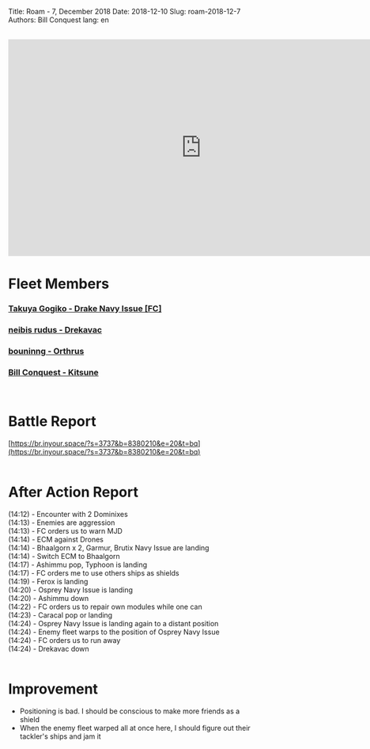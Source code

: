 Title: Roam - 7, December 2018
Date: 2018-12-10
Slug: roam-2018-12-7
Authors: Bill Conquest
lang: en

<br />
<iframe width="780" height="438" src="https://www.youtube.com/embed/dM8clMDx_3w" frameborder="0" allow="accelerometer; autoplay; encrypted-media; gyroscope; picture-in-picture" allowfullscreen></iframe>

# Fleet Members
### [Takuya Gogiko - Drake Navy Issue [FC]](https://zkillboard.com/character/95235307/)
### [neibis rudus - Drekavac](https://zkillboard.com/character/93531438/)
### [bouninng - Orthrus](https://zkillboard.com/character/508340745/)
### [Bill Conquest - Kitsune](https://zkillboard.com/character/2113999933/)
<br />

# Battle Report
[https://br.inyour.space/?s=3737&b=8380210&e=20&t=bq](https://br.inyour.space/?s=3737&b=8380210&e=20&t=bq)
<br /><br />

# After Action Report
(14:12) - Encounter with 2 Dominixes  
(14:13) - Enemies are aggression  
(14:13) - FC orders us to warn MJD  
(14:14) - ECM against Drones  
(14:14) - Bhaalgorn x 2, Garmur, Brutix Navy Issue are landing  
(14:14) - Switch ECM to Bhaalgorn  
(14:17) - Ashimmu pop, Typhoon is landing  
(14:17) - FC orders me to use others ships as shields  
(14:19) - Ferox is landing  
(14:20) - Osprey Navy Issue is landing  
(14:20) - Ashimmu down  
(14:22) - FC orders us to repair own modules while one can  
(14:23) - Caracal pop or landing  
(14:24) - Osprey Navy Issue is landing again to a distant position  
(14:24) - Enemy fleet warps to the position of Osprey Navy Issue  
(14:24) - FC orders us to run away  
(14:24) - Drekavac down  
<br />

# Improvement
- Positioning is bad. I  should be conscious to make more friends as a shield
- When the enemy fleet warped all at once here, I should figure out their tackler's ships and jam it

